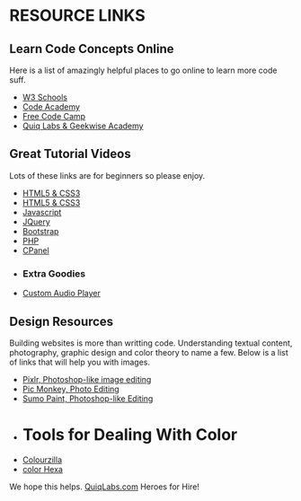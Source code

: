# RESOURCE LINKS
## Learn Code Concepts Online
Here is a list of amazingly helpful places to go online to learn more code suff.

<ul>
    <li><a href="http://w3schools.com" target="_blank">W3 Schools</a></li>
    <li><a href="http://codeacademy.com" target="_blank">Code Academy</a></li>
    <li><a href="http://freecodecamp.com" target="_blank">Free Code Camp</a></li>
    <li><a href="http://quiqlabs.com" target="_blank">Quiq Labs & Geekwise Academy</a></li>
</ul>

## Great Tutorial Videos
Lots of these links are for beginners so please enjoy.

<ul>
    <li><a href="https://www.youtube.com/playlist?list=PLEAFE1C118B3ED6AE" target="_blank">HTML5 & CSS3</a></li>
    <li><a href="https://www.youtube.com/playlist?list=PL41lfR-6DnOruqMacTfff1zrEcqtmm7Fv" target="_blank">HTML5 & CSS3</a></li>
    <li><a href="https://www.youtube.com/playlist?list=PL41lfR-6DnOrwYi5d824q9-Y6z3JdSgQa" target="_blank">Javascript</a></li>
    <li><a href="https://www.youtube.com/playlist?list=PL41lfR-6DnOoH7Q9zdHNCQx--XnsIXpdw" target="_blank">JQuery</a></li>
    <li><a href="https://www.youtube.com/playlist?list=PL41lfR-6DnOovY0t3nBg8Zb6aqm_H70mR" target="_blank">Bootstrap</a></li>
    <li><a href="https://www.youtube.com/playlist?list=PL41lfR-6DnOphKZdzukiMDU5B6i_JLY8w" target="_blank">PHP</a></li> 
    <li><a href="https://www.youtube.com/playlist?list=PL41lfR-6DnOqPsuqxjRchhBf2m78DOMbM" target="_blank">CPanel</a></li> 
    <li><h3>Extra Goodies</h3></li>
    <li><a href="https://www.youtube.com/playlist?list=PL41lfR-6DnOqgJViAvstIoKMOx573yXnf" target="_blank">Custom Audio Player</a></li>
</ul>

## Design Resources
Building websites is more than writting code. Understanding textual content, photography, graphic design and color theory to name a few. Below is a list of links that will help you with images.

<ul>
    <li><a href="http://pixlr.com/" target="_blank">Pixlr, Photoshop-like image editing</a></li>
    <li><a href="http://www.picmonkey.com/" target="_blank">Pic Monkey, Photo Editing</a></li>
    <li><a href="http://www.sumopaint.com/home/#app" target="_blank">Sumo Paint, Photoshop-like Editing</a></li>    
    <li><h1>Tools for Dealing With Color</h1></li>
    <li><a href="http://www.colorzilla.com/" target="_blank">Colourzilla</a></li>
    <li><a href="http://www.colorhexa.com/" target="_blank">color Hexa</a></li>
</ul>

We hope this helps. <a href="http://quiqlabs.com" target="_blank">QuiqLabs.com</a> Heroes for Hire!
